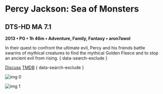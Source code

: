 # Percy Jackson: Sea of Monsters

## DTS-HD MA 7.1

**2013 • PG • 1h 46m • Adventure, Family, Fantasy • aron7awol**

In their quest to confront the ultimate evil, Percy and his friends battle swarms of mythical creatures to find the mythical Golden Fleece and to stop an ancient evil from rising.
{ data-search-exclude }

[Discuss](https://www.avsforum.com/threads/bass-eq-for-filtered-movies.2995212/post-58316866)  [TMDB](https://www.themoviedb.org/movie/76285)
{ data-search-exclude }

![img 0](https://i.imgur.com/qVyEJvC.jpg)

![img 1](https://i.imgur.com/ys1ZyXt.jpg)

